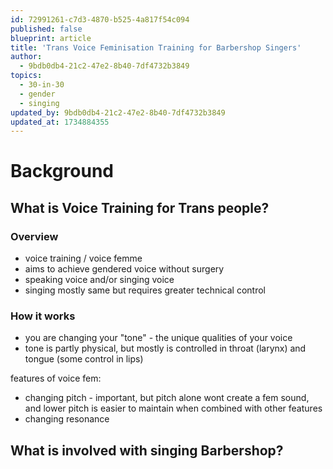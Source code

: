 ```yaml
---
id: 72991261-c7d3-4870-b525-4a817f54c094
published: false
blueprint: article
title: 'Trans Voice Feminisation Training for Barbershop Singers'
author:
  - 9bdb0db4-21c2-47e2-8b40-7df4732b3849
topics:
  - 30-in-30
  - gender
  - singing
updated_by: 9bdb0db4-21c2-47e2-8b40-7df4732b3849
updated_at: 1734884355
---
```

# Background
## What is Voice Training for Trans people?
### Overview
- voice training / voice femme
- aims to achieve gendered voice without surgery
- speaking voice and/or singing voice
- singing mostly same but requires greater technical control

### How it works
- you are changing your "tone" - the unique qualities of your voice
- tone is partly physical, but mostly is controlled in throat (larynx) and tongue (some control in lips)

features of voice fem:
- changing pitch - important, but pitch alone wont create a fem sound, and lower pitch is easier to maintain when combined with other features
- changing resonance

## What is involved with singing Barbershop?